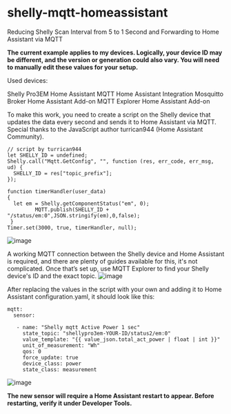 # shelly-mqtt-homeassistant
Reducing Shelly Scan Interval from 5 to 1 Second and Forwarding to Home Assistant via MQTT



**The current example applies to my devices. Logically, your device ID may be different, and the version or generation could also vary. You will need to manually edit these values for your setup.**

Used devices:

Shelly Pro3EM
Home Assistant
MQTT Home Assistant Integration
Mosquitto Broker Home Assistant Add-on
MQTT Explorer Home Assistant Add-on

To make this work, you need to create a script on the Shelly device that updates the data every second and sends it to Home Assistant via MQTT. Special thanks to the JavaScript author turrican944 (Home Assistant Community).

```
// script by turrican944
let SHELLY_ID = undefined;
Shelly.call("Mqtt.GetConfig", "", function (res, err_code, err_msg, ud) {
  SHELLY_ID = res["topic_prefix"];
});

function timerHandler(user_data)
{
  let em = Shelly.getComponentStatus("em", 0);
         MQTT.publish(SHELLY_ID + "/status/em:0",JSON.stringify(em),0,false);
 }
Timer.set(3000, true, timerHandler, null);
```
![image](https://github.com/user-attachments/assets/6be20601-1476-4a19-bf0f-217b6e7a9e5b)



A working MQTT connection between the Shelly device and Home Assistant is required, and there are plenty of guides available for this, it's not complicated. Once that’s set up, use MQTT Explorer to find your Shelly device's ID and the exact topic.
![image](https://github.com/user-attachments/assets/47a1ede6-2cd2-4fa8-a2e7-1be5fd4dbc50)


After replacing the values in the script with your own and adding it to Home Assistant configuration.yaml, it should look like this:
```
mqtt:
  sensor:
     
   - name: "Shelly mqtt Active Power 1 sec"
     state_topic: "shellypro3em-YOUR-ID/status2/em:0"
     value_template: "{{ value_json.total_act_power | float | int }}"
     unit_of_measurement: "Wh"
     qos: 0
     force_update: true
     device_class: power
     state_class: measurement
```
![image](https://github.com/user-attachments/assets/bf1e9ffb-a3ee-4428-b546-7fdd99c38337)

     
**The new sensor will require a Home Assistant restart to appear. Before restarting, verify it under Developer Tools.**
